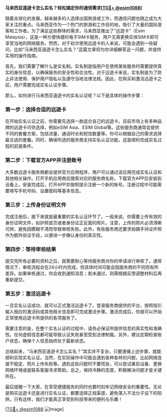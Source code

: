 **马来西亚遠遊卡怎么实名？轻松搞定你的通信需求[[TG💪+ @esim1088](https://t.me/s/esim1088)]**

随着全球化的发展，越来越多的人选择出国旅游或工作，而通信问题也随之成为大家关注的重点。马来西亚作为一个热门的旅游和工作目的地，吸引了大量的国际游客和工作者。为了满足这些群体的需求，马来西亚推出了“远遊卡”（Esim Malaysia），这是一种方便快捷的电子SIM卡服务，用户无需更换实体SIM卡即可享受当地的网络服务。然而，对于初次使用远遊卡的人来说，可能会遇到一些疑问，比如“马来西亚遠遊卡怎么实名？”这篇文章将为你详细解答这一问题，并提供实用的操作指南。

首先，我们需要了解什么是实名制。实名制是指用户在使用某些服务时需要提供真实的身份信息，以确保服务的安全性和合法性。对于远遊卡来说，实名制是为了防止非法使用、保护用户隐私以及遵守当地法律法规。因此，在购买和激活远遊卡之前，用户需要完成实名认证步骤。

那么，如何进行马来西亚遠遊卡的实名认证呢？以下是具体的操作步骤：

### 第一步：选择合适的远遊卡

在开始实名认证之前，你需要先选择一款适合自己的远遊卡。目前市场上有多种品牌的远遊卡可供选择，例如eSIM Asia、ESIM Global等。这些服务商通常会提供不同的套餐方案，包括流量、通话时长和短信数量等。你可以根据自己的需求选择最合适的套餐。同时，确保所选的服务商支持实名认证功能，这是顺利完成实名过程的前提条件。

### 第二步：下载官方APP并注册账号

大多数远遊卡服务商都会提供官方应用程序，用户可以通过该应用完成实名认证和其他相关操作。打开手机应用商店搜索对应的服务商名称，下载官方APP后安装到设备上。安装完成后，打开APP并按照提示注册一个新的账号。注册过程中可能需要填写手机号码、设置密码等基本信息。

### 第三步：上传身份证明文件

完成注册后，接下来就是最重要的实名认证环节了。一般来说，你需要上传有效的身份证明文件，如护照首页或者身份证正反面的照片。注意，上传的照片必须清晰可辨，避免因模糊不清而导致审核失败。此外，有些服务商还要求拍摄手持证件照作为额外验证手段，以便进一步确认身份的真实性。

### 第四步：等待审核结果

提交完所有必要的资料之后，就需要耐心等待服务商对你的申请进行审核了。通常情况下，审核流程会在24小时内完成，但具体时间可能会因服务商的不同而有所差异。如果审核通过，你会收到通知消息；若未通过，则需根据反馈调整材料后再重新提交。

### 第五步：激活远遊卡

一旦实名认证成功，就可以正式激活远遊卡了。登录服务商提供的平台，按照指引输入相应的激活码或其他相关信息即可完成激活步骤。激活完成后，你就可以开始正常使用远遊卡所提供的各项服务了。

需要注意的是，在整个实名认证的过程中，请务必保证所提供信息的真实性和准确性。任何虚假信息都可能导致认证失败甚至受到法律制裁。另外，建议定期检查账户状态，确保个人信息始终处于最新状态。

总结起来，“马来西亚遠遊卡怎么实名？”其实并不复杂，只要遵循上述步骤，就能顺利实现实名认证。当然，在实际操作中可能会遇到各种各样的问题，比如网络连接不稳定、照片上传失败等。遇到这些问题时不要慌张，可以尝试重启设备、更换网络环境或是联系客服寻求帮助。总之，保持冷静的态度，积极解决问题才是关键所在。

最后提醒一下大家，在享受便捷服务的同时也要时刻牢记网络安全的重要性。无论是购买远遊卡还是进行实名认证，都要选择正规渠道，避免落入不法分子设下的陷阱。只有这样，我们才能真正享受到科技带来的便利与乐趣！

[[TG💪+ @esim1088](https://t.me/s/esim1088) ![Image](https://i.postimg.cc/4NQfJmqS/Snipaste-2025-05-13-00-14-12.png)]